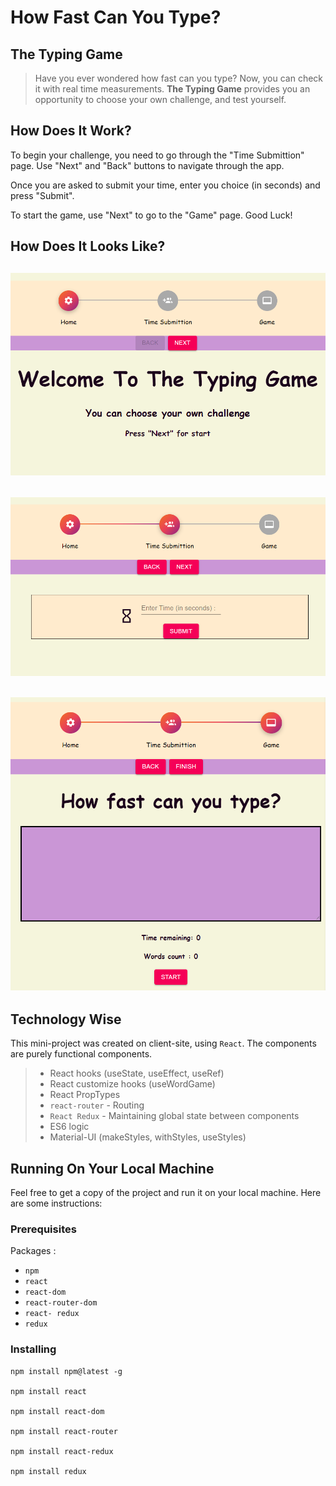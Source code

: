 
# How Fast Can You Type?

## The Typing Game

>  Have you ever wondered how fast can you type?
>  Now, you can check it with real time measurements.
>  **The Typing Game** provides you an opportunity to choose your own 
>  challenge, and test yourself.

## How Does It Work?

To begin your challenge, you need to go through the "Time Submittion" page.
Use "Next" and "Back" buttons to navigate through the app.

Once you are asked to submit your time, enter you choice (in seconds) and press "Submit".

To start the game, use "Next" to go to the "Game" page.
Good Luck!


## How Does It Looks Like?


## ![ Home Page ](examples/1.png)

## ![ Submit Time](examples/2.png)

## ![Game On!](examples/3.png)

## Technology Wise

This mini-project was created on client-site, using `React`. 
The components are purely functional components.

> - React hooks (useState, useEffect, useRef)
> - React customize hooks (useWordGame)
> - React PropTypes
> - `react-router` - Routing 
> - `React Redux` -  Maintaining global state between components
> - ES6 logic
> - Material-UI (makeStyles, withStyles, useStyles)

## Running On Your Local Machine

Feel free to get a copy of the project and run it on your local machine.
Here are some instructions:

### Prerequisites
Packages :
* `npm`
* `react`
* `react-dom`
* `react-router-dom`
* `react- redux`
* `redux`

### Installing
```
npm install npm@latest -g

npm install react

npm install react-dom

npm install react-router

npm install react-redux

npm install redux


```
